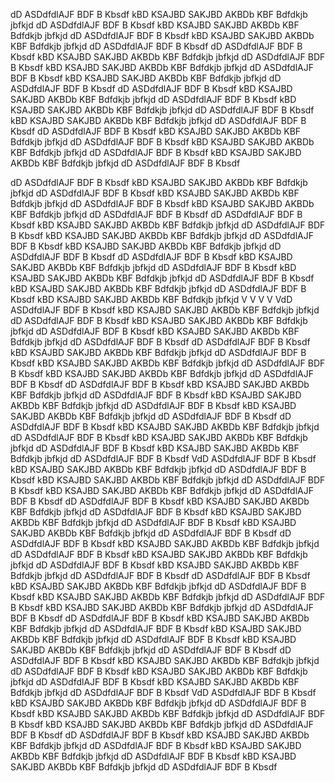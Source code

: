 dD ASDdfdlAJF BDF B Kbsdf kBD KSAJBD SAKJBD AKBDb KBF Bdfdkjb jbfkjd dD ASDdfdlAJF BDF B Kbsdf kBD KSAJBD SAKJBD AKBDb KBF Bdfdkjb jbfkjd dD ASDdfdlAJF BDF B Kbsdf kBD KSAJBD SAKJBD AKBDb KBF Bdfdkjb jbfkjd dD ASDdfdlAJF BDF B Kbsdf 
dD ASDdfdlAJF BDF B Kbsdf kBD KSAJBD SAKJBD AKBDb KBF Bdfdkjb jbfkjd dD ASDdfdlAJF BDF B Kbsdf kBD KSAJBD SAKJBD AKBDb KBF Bdfdkjb jbfkjd dD ASDdfdlAJF BDF B Kbsdf kBD KSAJBD SAKJBD AKBDb KBF Bdfdkjb jbfkjd dD ASDdfdlAJF BDF B Kbsdf 
dD ASDdfdlAJF BDF B Kbsdf kBD KSAJBD SAKJBD AKBDb KBF Bdfdkjb jbfkjd dD ASDdfdlAJF BDF B Kbsdf kBD KSAJBD SAKJBD AKBDb KBF Bdfdkjb jbfkjd dD ASDdfdlAJF BDF B Kbsdf kBD KSAJBD SAKJBD AKBDb KBF Bdfdkjb jbfkjd dD ASDdfdlAJF BDF B Kbsdf 
dD ASDdfdlAJF BDF B Kbsdf kBD KSAJBD SAKJBD AKBDb KBF Bdfdkjb jbfkjd dD ASDdfdlAJF BDF B Kbsdf kBD KSAJBD SAKJBD AKBDb KBF Bdfdkjb jbfkjd dD ASDdfdlAJF BDF B Kbsdf kBD KSAJBD SAKJBD AKBDb KBF Bdfdkjb jbfkjd dD ASDdfdlAJF BDF B Kbsdf 

dD ASDdfdlAJF BDF B Kbsdf kBD KSAJBD SAKJBD AKBDb KBF Bdfdkjb jbfkjd dD ASDdfdlAJF BDF B Kbsdf kBD KSAJBD SAKJBD AKBDb KBF Bdfdkjb jbfkjd dD ASDdfdlAJF BDF B Kbsdf kBD KSAJBD SAKJBD AKBDb KBF Bdfdkjb jbfkjd dD ASDdfdlAJF BDF B Kbsdf 
dD ASDdfdlAJF BDF B Kbsdf kBD KSAJBD SAKJBD AKBDb KBF Bdfdkjb jbfkjd dD ASDdfdlAJF BDF B Kbsdf kBD KSAJBD SAKJBD AKBDb KBF Bdfdkjb jbfkjd dD ASDdfdlAJF BDF B Kbsdf kBD KSAJBD SAKJBD AKBDb KBF Bdfdkjb jbfkjd dD ASDdfdlAJF BDF B Kbsdf dD ASDdfdlAJF BDF B Kbsdf kBD KSAJBD SAKJBD AKBDb KBF Bdfdkjb jbfkjd dD ASDdfdlAJF BDF B Kbsdf kBD KSAJBD SAKJBD AKBDb KBF Bdfdkjb jbfkjd dD ASDdfdlAJF BDF B Kbsdf kBD KSAJBD SAKJBD AKBDb KBF Bdfdkjb jbfkjd dD ASDdfdlAJF BDF B Kbsdf kBD KSAJBD SAKJBD AKBDb KBF Bdfdkjb jbfkjd 
V
V
V
V
VdD ASDdfdlAJF BDF B Kbsdf kBD KSAJBD SAKJBD AKBDb KBF Bdfdkjb jbfkjd dD ASDdfdlAJF BDF B Kbsdf kBD KSAJBD SAKJBD AKBDb KBF Bdfdkjb jbfkjd dD ASDdfdlAJF BDF B Kbsdf kBD KSAJBD SAKJBD AKBDb KBF Bdfdkjb jbfkjd dD ASDdfdlAJF BDF B Kbsdf dD ASDdfdlAJF BDF B Kbsdf kBD KSAJBD SAKJBD AKBDb KBF Bdfdkjb jbfkjd dD ASDdfdlAJF BDF B Kbsdf kBD KSAJBD SAKJBD AKBDb KBF Bdfdkjb jbfkjd dD ASDdfdlAJF BDF B Kbsdf kBD KSAJBD SAKJBD AKBDb KBF Bdfdkjb jbfkjd dD ASDdfdlAJF BDF B Kbsdf dD ASDdfdlAJF BDF B Kbsdf kBD KSAJBD SAKJBD AKBDb KBF Bdfdkjb jbfkjd dD ASDdfdlAJF BDF B Kbsdf kBD KSAJBD SAKJBD AKBDb KBF Bdfdkjb jbfkjd dD ASDdfdlAJF BDF B Kbsdf kBD KSAJBD SAKJBD AKBDb KBF Bdfdkjb jbfkjd dD ASDdfdlAJF BDF B Kbsdf dD ASDdfdlAJF BDF B Kbsdf kBD KSAJBD SAKJBD AKBDb KBF Bdfdkjb jbfkjd dD ASDdfdlAJF BDF B Kbsdf kBD KSAJBD SAKJBD AKBDb KBF Bdfdkjb jbfkjd dD ASDdfdlAJF BDF B Kbsdf kBD KSAJBD SAKJBD AKBDb KBF Bdfdkjb jbfkjd dD ASDdfdlAJF BDF B Kbsdf 
VdD ASDdfdlAJF BDF B Kbsdf kBD KSAJBD SAKJBD AKBDb KBF Bdfdkjb jbfkjd dD ASDdfdlAJF BDF B Kbsdf kBD KSAJBD SAKJBD AKBDb KBF Bdfdkjb jbfkjd dD ASDdfdlAJF BDF B Kbsdf kBD KSAJBD SAKJBD AKBDb KBF Bdfdkjb jbfkjd dD ASDdfdlAJF BDF B Kbsdf dD ASDdfdlAJF BDF B Kbsdf kBD KSAJBD SAKJBD AKBDb KBF Bdfdkjb jbfkjd dD ASDdfdlAJF BDF B Kbsdf kBD KSAJBD SAKJBD AKBDb KBF Bdfdkjb jbfkjd dD ASDdfdlAJF BDF B Kbsdf kBD KSAJBD SAKJBD AKBDb KBF Bdfdkjb jbfkjd dD ASDdfdlAJF BDF B Kbsdf 
dD ASDdfdlAJF BDF B Kbsdf kBD KSAJBD SAKJBD AKBDb KBF Bdfdkjb jbfkjd dD ASDdfdlAJF BDF B Kbsdf kBD KSAJBD SAKJBD AKBDb KBF Bdfdkjb jbfkjd dD ASDdfdlAJF BDF B Kbsdf kBD KSAJBD SAKJBD AKBDb KBF Bdfdkjb jbfkjd dD ASDdfdlAJF BDF B Kbsdf 
dD ASDdfdlAJF BDF B Kbsdf kBD KSAJBD SAKJBD AKBDb KBF Bdfdkjb jbfkjd dD ASDdfdlAJF BDF B Kbsdf kBD KSAJBD SAKJBD AKBDb KBF Bdfdkjb jbfkjd dD ASDdfdlAJF BDF B Kbsdf kBD KSAJBD SAKJBD AKBDb KBF Bdfdkjb jbfkjd dD ASDdfdlAJF BDF B Kbsdf 
dD ASDdfdlAJF BDF B Kbsdf kBD KSAJBD SAKJBD AKBDb KBF Bdfdkjb jbfkjd dD ASDdfdlAJF BDF B Kbsdf kBD KSAJBD SAKJBD AKBDb KBF Bdfdkjb jbfkjd dD ASDdfdlAJF BDF B Kbsdf kBD KSAJBD SAKJBD AKBDb KBF Bdfdkjb jbfkjd dD ASDdfdlAJF BDF B Kbsdf dD ASDdfdlAJF BDF B Kbsdf kBD KSAJBD SAKJBD AKBDb KBF Bdfdkjb jbfkjd dD ASDdfdlAJF BDF B Kbsdf kBD KSAJBD SAKJBD AKBDb KBF Bdfdkjb jbfkjd dD ASDdfdlAJF BDF B Kbsdf kBD KSAJBD SAKJBD AKBDb KBF Bdfdkjb jbfkjd dD ASDdfdlAJF BDF B Kbsdf VdD ASDdfdlAJF BDF B Kbsdf kBD KSAJBD SAKJBD AKBDb KBF Bdfdkjb jbfkjd dD ASDdfdlAJF BDF B Kbsdf kBD KSAJBD SAKJBD AKBDb KBF Bdfdkjb jbfkjd dD ASDdfdlAJF BDF B Kbsdf kBD KSAJBD SAKJBD AKBDb KBF Bdfdkjb jbfkjd dD ASDdfdlAJF BDF B Kbsdf 
dD ASDdfdlAJF BDF B Kbsdf kBD KSAJBD SAKJBD AKBDb KBF Bdfdkjb jbfkjd dD ASDdfdlAJF BDF B Kbsdf kBD KSAJBD SAKJBD AKBDb KBF Bdfdkjb jbfkjd dD ASDdfdlAJF BDF B Kbsdf kBD KSAJBD SAKJBD AKBDb KBF Bdfdkjb jbfkjd dD ASDdfdlAJF BDF B Kbsdf 
